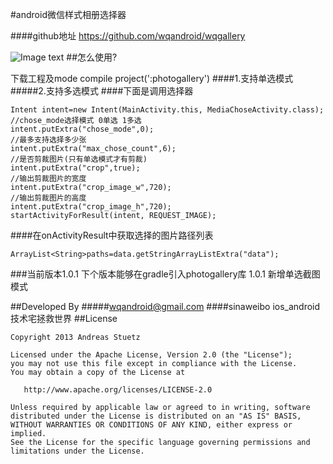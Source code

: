 #android微信样式相册选择器


####github地址 https://github.com/wqandroid/wqgallery

![Image text](https://coding.net/u/wangqiong/p/wqgallery/git/raw/master/app/screenshort/wqgallert1.gif)
##怎么使用?

下载工程及mode compile project(':photogallery')
####1.支持单选模式
#####2.支持多选模式
####下面是调用选择器        
      
    Intent intent=new Intent(MainActivity.this, MediaChoseActivity.class);
    //chose_mode选择模式 0单选 1多选
    intent.putExtra("chose_mode",0);
    //最多支持选择多少张
    intent.putExtra("max_chose_count",6);
    //是否剪裁图片(只有单选模式才有剪裁)
    intent.putExtra("crop",true);
    //输出剪裁图片的宽度
    intent.putExtra("crop_image_w",720);
    //输出剪裁图片的高度
    intent.putExtra("crop_image_h",720);
    startActivityForResult(intent, REQUEST_IMAGE);

####在onActivityResult中获取选择的图片路径列表

    ArrayList<String>paths=data.getStringArrayListExtra("data");
    





###当前版本1.0.1
     下个版本能够在gradle引入photogallery库
      1.0.1 新增单选截图模式
      
     

##Developed By
#####wqandroid@gmail.com
####sinaweibo ios_android技术宅拯救世界
##License

    Copyright 2013 Andreas Stuetz

    Licensed under the Apache License, Version 2.0 (the "License");
    you may not use this file except in compliance with the License.
    You may obtain a copy of the License at

       http://www.apache.org/licenses/LICENSE-2.0

    Unless required by applicable law or agreed to in writing, software
    distributed under the License is distributed on an "AS IS" BASIS,
    WITHOUT WARRANTIES OR CONDITIONS OF ANY KIND, either express or implied.
    See the License for the specific language governing permissions and
    limitations under the License.
